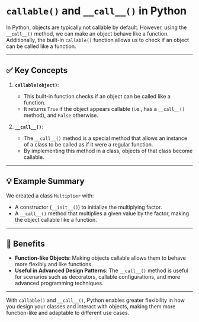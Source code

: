 # `callable()` and `__call__()` in Python

In Python, objects are typically not callable by default. However, using the `__call__()` method, we can make an object behave like a function. Additionally, the built-in `callable()` function allows us to check if an object can be called like a function.

---

## ✅ Key Concepts

1. **`callable(object)`**:

   * This built-in function checks if an object can be called like a function.
   * It returns `True` if the object appears callable (i.e., has a `__call__()` method), and `False` otherwise.

2. **`__call__()`**:

   * The `__call__()` method is a special method that allows an instance of a class to be called as if it were a regular function.
   * By implementing this method in a class, objects of that class become callable.

---

## 💡 Example Summary

We created a class `Multiplier` with:

* A constructor (`__init__()`) to initialize the multiplying factor.
* A `__call__()` method that multiplies a given value by the factor, making the object callable like a function.

---

## 🚀 Benefits

* **Function-like Objects**: Making objects callable allows them to behave more flexibly and like functions.
* **Useful in Advanced Design Patterns**: The `__call__()` method is useful for scenarios such as decorators, callable configurations, and more advanced programming techniques.

---

With `callable()` and `__call__()`, Python enables greater flexibility in how you design your classes and interact with objects, making them more function-like and adaptable to different use cases.
